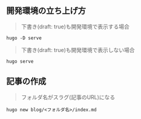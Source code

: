 ## 開発環境の立ち上げ方

>下書き(draft: true)も開発環境で表示する場合
```
hugo -D serve
```

>下書き(draft: true)も開発環境で表示しない場合
```
hugo serve
```

## 記事の作成
>フォルダ名がスラグ(記事のURL)になる
```
hugo new blog/<フォルダ名>/index.md
```
